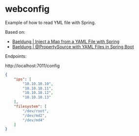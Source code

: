 # webconfig

Example of how to read YML file with Spring.

Based on:
* [Baeldung | Inject a Map from a YAML File with Spring](https://www.baeldung.com/spring-yaml-inject-map)
* [Baeldung | @PropertySource with YAML Files in Spring Boot](https://www.baeldung.com/spring-yaml-propertysource)

Endpoints:

http://localhost:7011/config
```json
{
    "ips": [
        "10.10.10.10",
        "10.10.10.11",
        "10.10.10.12",
        "10.10.10.13"
    ],
    "filesystem": [
        "/dev/root",
        "/dev/md2",
        "/dev/md4"
    ]
}
```